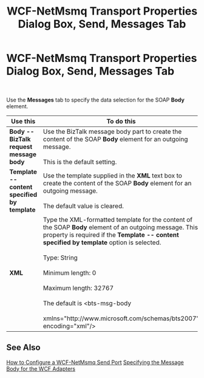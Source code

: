 ﻿---
title: WCF-NetMsmq Transport Properties Dialog Box, Send, Messages Tab
TOCTitle: WCF-NetMsmq Transport Properties Dialog Box, Send, Messages Tab
ms:assetid: c2636e50-992f-4576-a013-992318c28e75
ms:mtpsurl: https://msdn.microsoft.com/library/Bb226510(v=BTS.80)
ms:contentKeyID: 51531087
ms.date: 08/30/2017
mtps_version: v=BTS.80
f1_keywords:
- bts10.adapters.wcf-netmsmq.transport.send.messages
---

# WCF-NetMsmq Transport Properties Dialog Box, Send, Messages Tab

 

Use the **Messages** tab to specify the data selection for the SOAP **Body** element.

<table>
<thead>
<tr class="header">
<th>Use this</th>
<th>To do this</th>
</tr>
</thead>
<tbody>
<tr class="odd">
<td><strong>Body -- BizTalk request message body</strong></td>
<td>Use the BizTalk message body part to create the content of the SOAP <strong>Body</strong> element for an outgoing message.<br />
<br />
This is the default setting.</td>
</tr>
<tr class="even">
<td><strong>Template -- content specified by template</strong></td>
<td>Use the template supplied in the <strong>XML</strong> text box to create the content of the SOAP <strong>Body</strong> element for an outgoing message.<br />
<br />
The default value is cleared.</td>
</tr>
<tr class="odd">
<td><strong>XML</strong></td>
<td>Type the XML-formatted template for the content of the SOAP <strong>Body</strong> element of an outgoing message. This property is required if the <strong>Template -- content specified by template</strong> option is selected.<br />
<br />
Type: String<br />
<br />
Minimum length: 0<br />
<br />
Maximum length: 32767<br />
<br />
The default is &lt;bts-msg-body<br />
<br />
xmlns=&quot;http://www.microsoft.com/schemas/bts2007&quot; encoding=&quot;xml&quot;/&gt;</td>
</tr>
</tbody>
</table>


## See Also

[How to Configure a WCF-NetMsmq Send Port](https://msdn.microsoft.com/library/bb245965\(v=bts.80\))  
[Specifying the Message Body for the WCF Adapters](https://msdn.microsoft.com/library/bb226478\(v=bts.80\))

